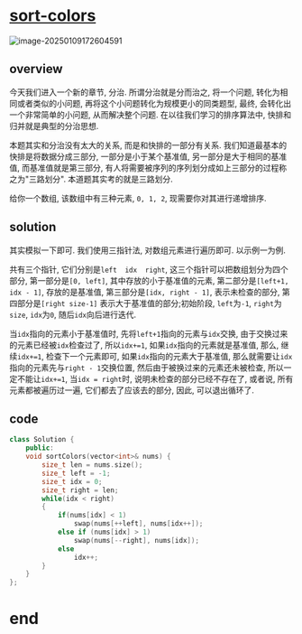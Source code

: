 # [sort-colors](https://leetcode.cn/problems/sort-colors)

![image-20250109172604591](https://md-wind.oss-cn-nanjing.aliyuncs.com/md/20250109172604669.png)

## overview

今天我们进入一个新的章节, 分治. 所谓分治就是分而治之, 将一个问题, 转化为相同或者类似的小问题, 再将这个小问题转化为规模更小的同类题型, 最终, 会转化出一个非常简单的小问题,  从而解决整个问题.   在以往我们学习的排序算法中, 快排和归并就是典型的分治思想. 

本题其实和分治没有太大的关系, 而是和快排的一部分有关系.  我们知道最基本的快排是将数据分成三部分,   一部分是小于某个基准值, 另一部分是大于相同的基准值, 而基准值就是第三部分,   有人将需要被序列的序列划分成如上三部分的过程称之为"三路划分".  本道题其实考的就是三路划分.

给你一个数组,  该数组中有三种元素,  `0, 1, 2`, 现需要你对其进行递增排序.

## solution

其实模拟一下即可. 我们使用三指针法,  对数组元素进行遍历即可. 以示例一为例.

共有三个指针, 它们分别是`left  idx  right`,  这三个指针可以把数组划分为四个部分, 第一部分是`[0, left]`, 其中存放的小于基准值的元素, 第二部分是`[left+1, idx - 1]`, 存放的是基准值, 第三部分是`[idx, right - 1]`, 表示未检查的部分, 第四部分是`[right size-1]` 表示大于基准值的部分;初始阶段, `left`为`-1`, `right`为`size`, `idx`为`0`,  随后`idx`向后进行迭代.

当`idx`指向的元素小于基准值时, 先将`left+1`指向的元素与`idx`交换, 由于交换过来的元素已经被`idx`检查过了,  所以`idx+=1`,  如果`idx`指向的元素就是基准值, 那么, 继续`idx+=1`, 检查下一个元素即可,  如果`idx`指向的元素大于基准值, 那么就需要让`idx`指向的元素先与`right - 1`交换位置, 然后由于被换过来的元素还未被检查, 所以一定不能让`idx+=1`,  当`idx = right`时, 说明未检查的部分已经不存在了, 或者说, 所有元素都被遍历过一遍, 它们都去了应该去的部分, 因此, 可以退出循环了.

## code

```cpp
class Solution {
    public:
    void sortColors(vector<int>& nums) {
        size_t len = nums.size();
        size_t left = -1;
        size_t idx = 0;
        size_t right = len;
        while(idx < right)
        {
            if(nums[idx] < 1)
                swap(nums[++left], nums[idx++]);
            else if (nums[idx] > 1)
                swap(nums[--right], nums[idx]);
            else
                idx++;
        }
    }
};
```

# end